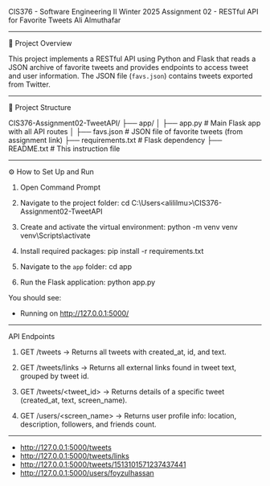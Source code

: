 CIS376 - Software Engineering II
Winter 2025
Assignment 02 - RESTful API for Favorite Tweets
Ali Almuthafar

---

📁 Project Overview

This project implements a RESTful API using Python and Flask that reads a JSON archive of favorite tweets and provides endpoints to access tweet and user information. The JSON file (`favs.json`) contains tweets exported from Twitter.

---

📂 Project Structure

CIS376-Assignment02-TweetAPI/
├── app/
│   ├── app.py         # Main Flask app with all API routes
│   ├── favs.json      # JSON file of favorite tweets (from assignment link)
├── requirements.txt   # Flask dependency
├── README.txt         # This instruction file

---

⚙️ How to Set Up and Run

1. Open Command Prompt
2. Navigate to the project folder:
   cd C:\Users\<alililmu>\CIS376-Assignment02-TweetAPI

3. Create and activate the virtual environment:
   python -m venv venv
   venv\Scripts\activate

4. Install required packages:
   pip install -r requirements.txt

5. Navigate to the `app` folder:
   cd app

6. Run the Flask application:
   python app.py

You should see:
 * Running on http://127.0.0.1:5000/

---

 API Endpoints

1. GET /tweets
   → Returns all tweets with created_at, id, and text.

2. GET /tweets/links
   → Returns all external links found in tweet text, grouped by tweet id.

3. GET /tweets/<tweet_id>
   → Returns details of a specific tweet (created_at, text, screen_name).

4. GET /users/<screen_name>
   → Returns user profile info: location, description, followers, and friends count.

---



- http://127.0.0.1:5000/tweets
- http://127.0.0.1:5000/tweets/links
- http://127.0.0.1:5000/tweets/1513101571237437441
- http://127.0.0.1:5000/users/foyzulhassan

